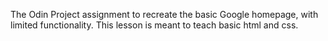 The Odin Project assignment to recreate the basic Google homepage, with limited functionality. This lesson is meant to teach basic html and css.
